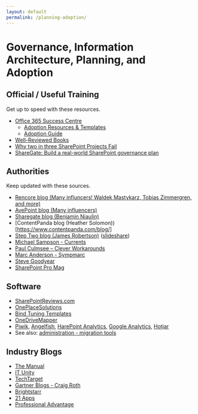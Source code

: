 ```yaml
---
layout: default
permalink: /planning-adoption/
---
```


# Governance, Information Architecture, Planning, and Adoption

## Official / Useful Training

Get up to speed with these resources.

*   [Office 365 Success Centre](http://fasttrack.microsoft.com/office) 
    *   [Adoption Resources & Templates](http://fasttrack.microsoft.com/office/drive-value/engage)
    *   [Adoption Guide](http://download.microsoft.com/download/F/6/5/F65D8AB6-772F-400B-8982-7D6439FA7D9B/Sharepoint_Adoption_Guide.pdf)
*   [Well-Reviewed Books](https://www.amazon.com/s/ref=nb_sb_ss_c_2_25?url=search-alias%3Dstripbooks&field-keywords=sharepoint+governance&sprefix=sharepoint+governance%2Caps%2C910)
*   [Why two in three SharePoint Projects Fail](http://info.aiim.org/connecting-and-optimizing-sharepoint)
*   [ShareGate: Build a real-world SharePoint governance plan](https://en.share-gate.com/blog/real-world-sharepoint-governance-plan)

## Authorities

Keep updated with these sources.

*   [Rencore blog (Many influncers! Waldek Mastykarz, Tobias Zimmergren, and more)](https://rencore.com/blog/)
*   [AvePoint blog (Many influencers)](https://www.avepoint.com/blog/manage/)
*   [Sharegate blog (Benjamin Niaulin)](https://en.share-gate.com/blog)
*   [ContentPanda blog (Heather Solomon))[https://www.contentpanda.com/blog/]
*   [Step Two blog (James Robertson)](https://www.steptwo.com.au/columntwo/) ([slideshare](http://www.slideshare.net/jamesr))
*   [Michael Sampson - Currents](https://michaelsampson.net/currents/)
*   [Paul Culmsee – Clever Workarounds](http://www.cleverworkarounds.com/)
*   [Marc Anderson - Sympmarc](http://sympmarc.com)
*   [Steve Goodyear](https://stevegoodyear.wordpress.com/)
*   [SharePoint Pro Mag](http://www.itprotoday.com/collaboration/microsoft-sharepoint)

## Software

*   [SharePointReviews.com](http://www.sharepointreviews.com/)
*   [OnePlaceSolutions](http://oneplacesolutions.com)
*   [Bind Tuning Templates](http://bindtuning.com/)
*   [OneDriveMapper](http://www.lieben.nu/liebensraum/onedrivemapper/)
*   [Piwik](http://piwik.org), [Angelfish](http://analytics.angelfishstats.com/), [HarePoint Analytics](https://www.harepoint.com/Products/HarePointAnalyticsForSharePoint/Default.aspx), [Google Analytics](https://analytics.google.com/analytics/web/), [Hotjar](http://www.hotjar.com/)
*   See also: [administration - migration tools](/administration)

## Industry Blogs

*   [The Manual](http://themanual.org)
*   [IT Unity](https://www.itunity.com/)
*   [TechTarget](http://searchcontentmanagement.techtarget.com/)
*   [Gartner Blogs - Craig Roth](http://blogs.gartner.com/craig-roth)
*   [Brightstarr](http://www.brightstarr.com/Sharepoint-Technology-and-Application-Insights?cat=Business%20Value)
*   [21 Apps](http://www.21apps.com/blog/)
*   [Professional Advantage](http://blog.pa.com.au/category/sharepoint-2/)
